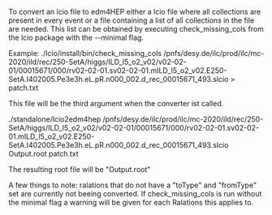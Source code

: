 To convert an lcio file to edm4HEP either a lcio file where all collections are present in every event
or a file containing a list of all collections in the file are needed. 
This list can be obtained by executing check_missing_cols from the lcio package with the --minimal flag.

Example:
./lcio/install/bin/check_missing_cols /pnfs/desy.de/ilc/prod/ilc/mc-2020/ild/rec/250-SetA/higgs/ILD_l5_o2_v02/v02-02-01/00015671/000/rv02-02-01.sv02-02-01.mILD_l5_o2_v02.E250-SetA.I402005.Pe3e3h.eL.pR.n000_002.d_rec_00015671_493.slcio > patch.txt

This file will be the third argument when the converter ist called. 

./standalone/lcio2edm4hep /pnfs/desy.de/ilc/prod/ilc/mc-2020/ild/rec/250-SetA/higgs/ILD_l5_o2_v02/v02-02-01/00015671/000/rv02-02-01.sv02-02-01.mILD_l5_o2_v02.E250-SetA.I402005.Pe3e3h.eL.pR.n000_002.d_rec_00015671_493.slcio Output.root patch.txt

The resulting root file will be "Output.root" 


A few things to note:
ralations that do not have a "toType" and "fromType" set are currently not beeing converted. If check_missing_cols is run without the minimal flag a warning will be given for each Ralations this applies to.
